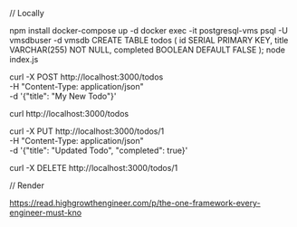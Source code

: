 // Locally 

npm install
docker-compose up -d
docker exec -it postgresql-vms psql -U vmsdbuser -d vmsdb
CREATE TABLE todos (
  id SERIAL PRIMARY KEY,
  title VARCHAR(255) NOT NULL,
  completed BOOLEAN DEFAULT FALSE
);
node index.js


curl -X POST http://localhost:3000/todos \
-H "Content-Type: application/json" \
-d '{"title": "My New Todo"}'

curl http://localhost:3000/todos

curl -X PUT http://localhost:3000/todos/1 \
-H "Content-Type: application/json" \
-d '{"title": "Updated Todo", "completed": true}'

curl -X DELETE http://localhost:3000/todos/1


// Render


https://read.highgrowthengineer.com/p/the-one-framework-every-engineer-must-kno

